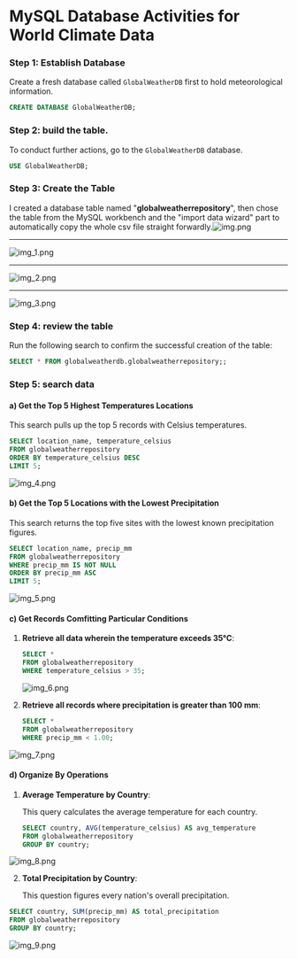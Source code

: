 
# MySQL Database Activities for World Climate Data


### Step 1: Establish Database

Create a fresh database called `GlobalWeatherDB` first to hold meteorological information.

```sql
CREATE DATABASE GlobalWeatherDB;
```

### Step 2: build the table.

To conduct further actions, go to the `GlobalWeatherDB` database.

```sql
USE GlobalWeatherDB;
```

### Step 3: Create the Table

I created a database table named "**globalweatherrepository**", then chose the table from the MySQL workbench and the "import data wizard" part to automatically copy the whole csv file straight forwardly.![img.png](img.png)
***
![img_1.png](img_1.png)
***
![img_2.png](img_2.png)
***
![img_3.png](img_3.png)

### Step 4:  review the table

Run the following search to confirm the successful creation of the table:
```sql
SELECT * FROM globalweatherdb.globalweatherrepository;;
```


### Step 5: search data

#### a)  Get the Top 5 Highest Temperatures Locations

This search pulls up the top 5 records with Celsius temperatures.
```sql
SELECT location_name, temperature_celsius 
FROM globalweatherrepository
ORDER BY temperature_celsius DESC 
LIMIT 5;
```
![img_4.png](img_4.png)

#### b) Get the Top 5 Locations with the Lowest Precipitation

This search returns the top five sites with the lowest known precipitation figures.

```sql
SELECT location_name, precip_mm 
FROM globalweatherrepository
WHERE precip_mm IS NOT NULL
ORDER BY precip_mm ASC 
LIMIT 5;
```
![img_5.png](img_5.png)

#### c) Get Records Comfitting Particular Conditions

1. **Retrieve all data wherein the temperature exceeds 35°C**:

   ```sql
   SELECT * 
   FROM globalweatherrepository
   WHERE temperature_celsius > 35;
   ```
   ![img_6.png](img_6.png)

2. **Retrieve all records where precipitation is greater than 100 mm**:

   ```sql
   SELECT * 
   FROM globalweatherrepository
   WHERE precip_mm < 1.00;
   ```
![img_7.png](img_7.png)

#### d) Organize By Operations

1. **Average Temperature by Country**:

   This query calculates the average temperature for each country.

   ```sql
   SELECT country, AVG(temperature_celsius) AS avg_temperature
   FROM globalweatherrepository
   GROUP BY country;
   ```
![img_8.png](img_8.png)


2. **Total Precipitation by Country**:

   This question figures every nation's overall precipitation.

```sql
SELECT country, SUM(precip_mm) AS total_precipitation
FROM globalweatherrepository
GROUP BY country;
  ```

![img_9.png](img_9.png)
